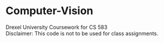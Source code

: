 # Computer-Vision
Drexel University Coursework for CS 583   
Disclaimer: This code is not to be used for class assignments.
